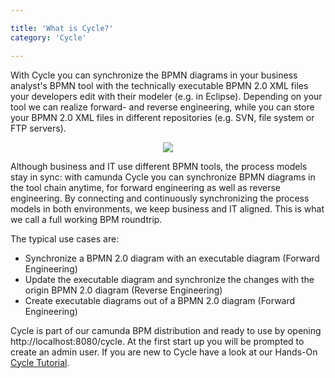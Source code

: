 ```yaml
---

title: 'What is Cycle?'
category: 'Cycle'

---
```


With Cycle you can synchronize the BPMN diagrams in your business analyst's BPMN tool with the technically executable BPMN 2.0 XML files your developers edit with their modeler (e.g. in Eclipse). Depending on your tool we can realize forward- and reverse engineering, while you can store your BPMN 2.0 XML files in different repositories (e.g. SVN, file system or FTP servers).

<center><img src="ref:asset:/assets/img/cycle/cycle-start-page-view.png" class="img-responsive"/></center>

Although business and IT use different BPMN tools, the process models stay in sync: with camunda Cycle you can synchronize BPMN diagrams in the tool chain anytime, for forward engineering as well as reverse engineering. By connecting and continuously synchronizing the process models in both environments, we keep business and IT aligned. This is what we call a full working BPM roundtrip.

The typical use cases are:

* Synchronize a BPMN 2.0 diagram with an executable diagram (Forward Engineering)
* Update the executable diagram and synchronize the changes with the origin BPMN 2.0 diagram (Reverse Engineering)
* Create executable diagrams out of a BPMN 2.0 diagram (Forward Engineering)

Cycle is part of our camunda BPM distribution and ready to use by opening http://localhost:8080/cycle. At the first start up you will be prompted to create an admin user.
If you are new to Cycle have a look at our Hands-On [Cycle Tutorial](ref:/guides/getting-started-guides/roundtrip-with-cycle/).